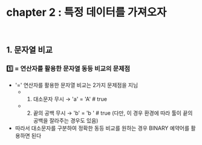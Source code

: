 # chapter 2 : 특정 데이터를 가져오자

<br>

## 1. 문자열 비교
### 1️⃣ = 연산자를 활용한 문자열 동등 비교의 문제점
- '=' 연산자를 활용한 문자열 비교는 2가지 문제점을 지님
    - 1. 대소문자 무시 → 'a' = 'A'  # true
    - 2. 끝의 공백 무시 → 'b' = 'b '  # true (다만, 이 경우 환경에 따라 툴이 끝의 공백을 잘라주는 경우도 있음)
- 따라서 대소문자를 구분하여 정확한 동등 비교를 원하는 경우 BINARY 예약어를 활용하면 된다

<br>